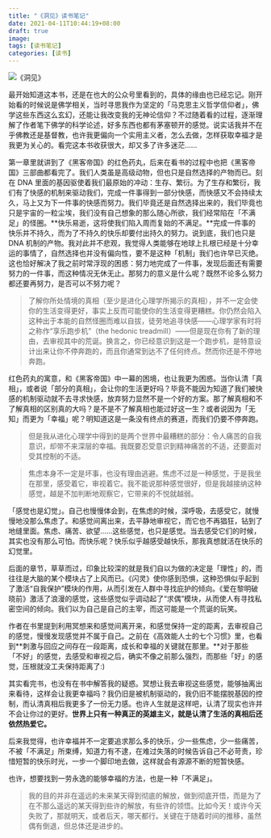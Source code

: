 ```yaml
---
title: "《洞见》读书笔记"
date: 2021-04-11T10:44:19+08:00
draft: true
image: 
tags: [读书笔记]
categories: [读书]
---
```


![《洞见》](https://i.loli.net/2021/04/11/y1A3gsruFjwB5PT.jpg)

最开始知道这本书，还是在也大的公众号里看到的，具体的缘由也已经忘记。刚开始看的时候说是佛学相关，当时寻思我作为坚定的「马克思主义哲学信仰者」，佛学这些东西这么玄幻，还能让我改变我的无神论信仰？不过随着看的过程，逐渐理解了作者笔下佛学的科学论述，好多东西也都有茅塞顿开的感觉。说实话我并不在乎佛教还是基督教，也许我更偏向一个实用主义者，怎么去做，怎样获取幸福才是我更为关心的。看完这本书收获很大，却又多了许多迷茫……

第一章里就讲到了《黑客帝国》的红色药丸，后来在看书的过程中也把《黑客帝国》三部曲都看完了。我们人类虽是高级动物，但也只是自然选择的产物而已。刻在 DNA 里面的基因驱使着我们最原始的冲动：生存、繁衍。为了生存和繁衍，我们有了快感的机制来驱动我们，完成一件事得到一部分快感，而快感又不会持续太久，马上又为下一件事的快感而努力。我们毕竟还是自然选择出来的，我们毕竟也只是宇宙的一粒尘埃，我们没有自己想象的那么随心所欲，我们经常陷在「不满足」的怪圈。**快乐易逝，这将使我们陷入周而复始的不满足。**完成一件事的快乐并不持久，而为了不持久的快乐却要付出持久的努力。说到底，我们也只是 DNA 机制的产物。我对此并不悲观，我觉得人类能够在地球上扎根已经是十分幸运的事情了，自然选择也并没有偏向性，要不是这种「机制」我们也许早已灭绝。这也恰好解决了我之前时常浮现的困惑：努力地完成了一件事，发现后面还有需要努力的一件事，而这种情况无休无止。那努力的意义是什么呢？既然不论多么努力都还要再努力，是否可以不努力呢？

> 了解你所处情境的真相（至少是进化心理学所揭示的真相），并不一定会使你的生活变得更好，事实上反而可能使你的生活变得更糟糕。你仍然会陷入这种出于本能的自然怪圈而难以自拔，徒劳地追寻快感——心理学家有时将之称作“享乐跑步机”（the hedonic treadmill）——但是现在你有了新的理由，去审视其中的荒诞。换言之，你已经意识到这是一个跑步机，是特意设计出来让你不停奔跑的，而且你通常到达不了任何终点。然而你还是不停地奔跑。

红色药丸的寓意，和《黑客帝国》中一幕的困境，也让我更为困惑。当你认清「真相」，或者说「部分的真相」，会让你的生活更好吗？毕竟不能因为知道了我们被快感的机制驱动就不去寻求快感，放弃努力显然不是一个好的方案。那了解真相和不了解真相的区别真的大吗？是不是不了解真相也能过好这一生？或者说因为「无知」而更为「幸福」呢？明知道这是一条没有终点的赛道，而我们仍要不停奔跑。

> 但是我从进化心理学中得到的是两个世界中最糟糕的部分：令人痛苦的自我意识，却带不来深层的幸福。我既要忍受意识到精神痛苦的不适，还要面对受其控制的不适。

> 焦虑本身不一定是坏事，也没有理由逃避。焦虑不过是一种感觉，于是我坐在那里，感受着它，审视着它。我不能说那种感觉很好，但是我越接纳这种感觉，越是不加判断地观察它，它带来的不悦就越弱。

「感觉也是幻觉」。自己也慢慢体会到，在焦虑的时候，深呼吸，去感受它，就慢慢地没那么焦虑了。和感觉间离出来，去平静地审视它，而它也不再猖狂，钻到了地缝里面。焦虑、痛苦、欲望……这些感觉，也只是感觉。当去感受它们的时候，其实也没有那么可怕。而快乐呢？快乐似乎越感受越快乐，那我真想就活在快乐的幻觉里。

后面的章节，草草而过，印象比较深的就是我们自以为做的决定是「理性」的，而往往是大脑的某个模块占了上风而已。《闪灵》使你感到恐惧，这种恐惧似乎起到了激活“自我保护”模块的作用，从而引发在人群中寻找庇护的倾向。《爱在黎明破晓前》激活了浪漫的感觉，这些感觉似乎调动起了“求偶”模块，从而使人有寻找私密空间的倾向。我们以为自己是自己的主宰，而这可能是一个荒诞的玩笑。

作者在书里提到利用冥想来和感觉间离开来，和感觉保持一定的距离，去审视自己的感觉，慢慢发现感觉并不属于自己。之前在《高效能人士的七个习惯》里，也看到**刺激与回应之间存在一段距离，成长和幸福的关键就在那里。**对于那些「不好」的感觉，去感受和审视之后，确实不像之前那么强烈，而那些「好」的感觉，压根就没工夫保持距离了:)

其实看完书，也没有在书中解答我的疑惑。冥想让我去审视这些感觉，能够抽离出来看待，这样会让我更幸福吗？我仍旧是被机制驱动的，我仍旧不能摆脱基因的控制，而认清真相后我更多了一份无力感。也许人生就是这样吧，认清了现实也许并不会让你过的更好。**世界上只有一种真正的英雄主义，就是认清了生活的真相后还依然热爱它。**

后来我觉得，也许幸福并不一定要追求那么多的快乐，少一些焦虑，少一些痛苦，不被「不满足」所束缚，知道力有不逮，在难过失落的时候告诉自己不必苛责，珍惜短暂的快乐时光，一步一个脚印地去做，这样就会有源源不断的短暂快感。

也许，想要找到一劳永逸的能够幸福的方法，也是一种「不满足」。

> 我的目的并非在遥远的未来某天得到彻底的解放，做到彻底开悟，而是为了在不那么遥远的某天得到些许的解放，有些许的领悟。比如今天！或许今天失败了，那就明天，或者后天，哪天都行。关键在于随着时间的推移，虽然偶有倒退，但总体还是进步的。

